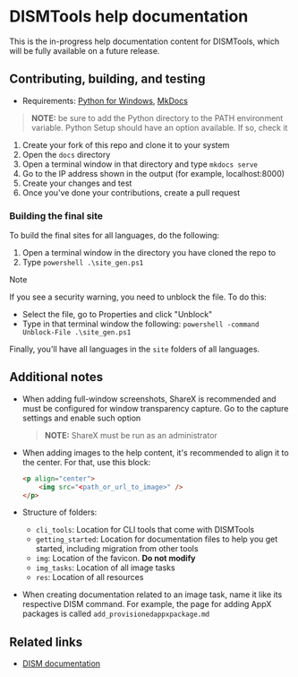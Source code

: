 # DISMTools help documentation

This is the in-progress help documentation content for DISMTools, which will be fully available on a future release.

## Contributing, building, and testing

- Requirements: [Python for Windows](https://www.python.org), [MkDocs](https://www.mkdocs.org)

> **NOTE:** be sure to add the Python directory to the PATH environment variable. Python Setup should have an option available. If so, check it

1. Create your fork of this repo and clone it to your system
2. Open the `docs` directory
3. Open a terminal window in that directory and type `mkdocs serve`
4. Go to the IP address shown in the output (for example, localhost:8000)
5. Create your changes and test
6. Once you've done your contributions, create a pull request

### Building the final site

To build the final sites for all languages, do the following:

1. Open a terminal window in the directory you have cloned the repo to
2. Type `powershell .\site_gen.ps1`

> [!NOTE]
> If you see a security warning, you need to unblock the file. To do this:
> - Select the file, go to Properties and click "Unblock"
> - Type in that terminal window the following: `powershell -command Unblock-File .\site_gen.ps1`

Finally, you'll have all languages in the `site` folders of all languages.

## Additional notes

- When adding full-window screenshots, ShareX is recommended and must be configured for window transparency capture. Go to the capture settings and enable such option

    > **NOTE:** ShareX must be run as an administrator

- When adding images to the help content, it's recommended to align it to the center. For that, use this block:

    ```html
    <p align="center">
        <img src="<path_or_url_to_image>" />
    </p>
    ```

- Structure of folders:

    - `cli_tools`: Location for CLI tools that come with DISMTools
    - `getting_started`: Location for documentation files to help you get started, including migration from other tools
    - `img`: Location of the favicon. **Do not modify**
    - `img_tasks`: Location of all image tasks
    - `res`: Location of all resources

- When creating documentation related to an image task, name it like its respective DISM command. For example, the page for adding AppX packages is called `add_provisionedappxpackage.md`

## Related links

- [DISM documentation](https://learn.microsoft.com/en-us/windows-hardware/manufacture/desktop/dism-reference--deployment-image-servicing-and-management?view=windows-11)